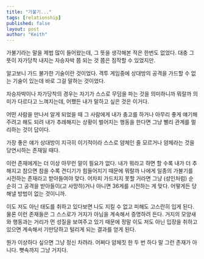 ```yaml
---
title: "가불기..."
tags: [relationship]
published: false
layout: post
author: "Keith"
---
```


가불기라는 말을 제법 많이 들어왔는데, 그 뜻을 생각해본 적은 한번도 없었다. 대충 그 뜻이 자가당착 내지는 자승자박 쯤 되는 것 쯤은 짐작할 수 있었지만.

알고보니 가드 불가한 기술이란 것이었다. 격투 게임중에 상대방의 공격을 가드할 수 없는 기술이 있는데 바로 그걸 말하는 것이었다.

자승자박이나 자가당착의 경우는 자기가 스스로 무덤을 파는 것을 의미하니까 뭐랄까 의미가 다르다고 느껴지는데, 어쨌든 내가 말하고 싶은 것은 이거다.

어떤 사람을 만나서 알게 되었을 때 그 사람에게 내가 충고를 하거나 아무리 좋게 얘기해주려고 해도 되려 내가 추례해지는 상황이 벌어지는 행동을 한다면 그냥 빨리 관계를 멀리하는 것이 답이다.

가장 좋은 얘가 상대방이 지극히 이기적이라 스스로 얌체인 줄 모르거나 얌체라는 것을 당연시하는 존재일 때다.

이런 존재에게는 더 이상 아무런 말이 필요가 없다. 내가 뭐라고 하면 할 수록 내가 더 추해지고 참으면 참을 수록 견디기가 힘들어지기 때문에 뭐랄까 나에게 일종의 가불기를 시전하는 존재라고 받아들여야 맞다. 어차피 가드치지 못할 거라면 그냥 (성인처럼) 순순히 그 공격을 받아들이(고 사망하)거나 아니면 36게를 시전하는 게 맞다. 어떻게든 당해낼 방법이 없는 것이니까.

이도 저도 아닌 태도를 취하고 있다보면 나도 지킬 수 없고 피해도 고스란히 입게 된다. 물론 이런 존재들은 그 스스로가 거지가 아님을 계속해서 증명하려 든다. 거지의 모양새와 행동과는 거리가 먼 성질을 보여주고 있기 때문에 정말 이도 저도 아닌 입장을 취하고 있으면 계속해서 기만당하고 털리게 되는 결과를 얻게 된다.

뭔가 이상하다 싶으면 그냥 정신 차려라. 어쩌다 얌체짓 한 두 번 하다 말 그런 존재가 아니다. 뼛속까지 그냥 거지다. 